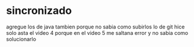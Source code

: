 # sincronizado
agregue los de java tambien porque no sabia como subirlos 
lo de git hice solo asta el video 4 porque en el video 5 me saltana error y no sabia como solucionarlo
